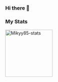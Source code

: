 ### Hi there 👋

<!--
**Mikyy85/Mikyy85** is a ✨ _special_ ✨ repository because its `README.md` (this file) appears on your GitHub profile.

Here are some ideas to get you started:

- 🔭 I’m currently working on ...
- 🌱 I’m currently learning ...
- 👯 I’m looking to collaborate on ...
- 🤔 I’m looking for help with ...
- 💬 Ask me about ...
- 📫 How to reach me: ...
- 😄 Pronouns: ...
- ⚡ Fun fact: ...
-->

<h3>My Stats</h3>

 <img height="150em" src="https://github-readme-stats.vercel.app/api/top-langs/?username=mikyy85&show_icons=true&theme=onedark" alt="Mikyy85-stats"/>
 
 
